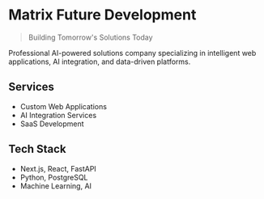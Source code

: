 ﻿# Matrix Future Development

> Building Tomorrow's Solutions Today

Professional AI-powered solutions company specializing in intelligent web applications, AI integration, and data-driven platforms.

## Services
- Custom Web Applications
- AI Integration Services  
- SaaS Development

## Tech Stack
- Next.js, React, FastAPI
- Python, PostgreSQL
- Machine Learning, AI
